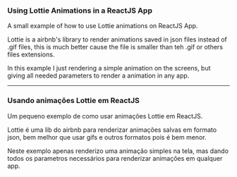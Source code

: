 ### Using Lottie Animations in a ReactJS App

A small example of how to use Lottie animations on ReactJS App.

Lottie is a airbnb's library to render animations saved in json files instead of .gif files, this is much better cause the file is smaller than teh .gif or others files extensions.

In this example I just rendering a simple animation on the screens, but giving all needed parameters to render a animation in any app.

-------

### Usando animações Lottie em ReactJS

Um pequeno exemplo de como usar animações Lottie em ReactJS.

Lottie é uma lib do airbnb para renderizar animações salvas em formato json, bem melhor que usar gifs e outros formatos pois é bem menor.

Neste exemplo apenas renderizo uma animação simples na tela, mas dando todos os parametros necessários para renderizar animações em qualquer app.
